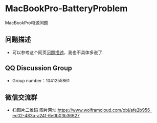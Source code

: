# MacBookPro-BatteryProblem
MacBookPro电源问题
## 问题描述
+ 可以参考这个网页[问题描述](https://mbp-battery-faq.baklib-free.com/1100/21c9#header-6)，我也不具体多说了.
## QQ Discussion Group
+ Group number：1041255861
##  微信交流群
+ 扫图片二维码 图片网址:https://www.wolframcloud.com/obj/afe2b956-ec02-483a-a24f-6e0b03b36627
